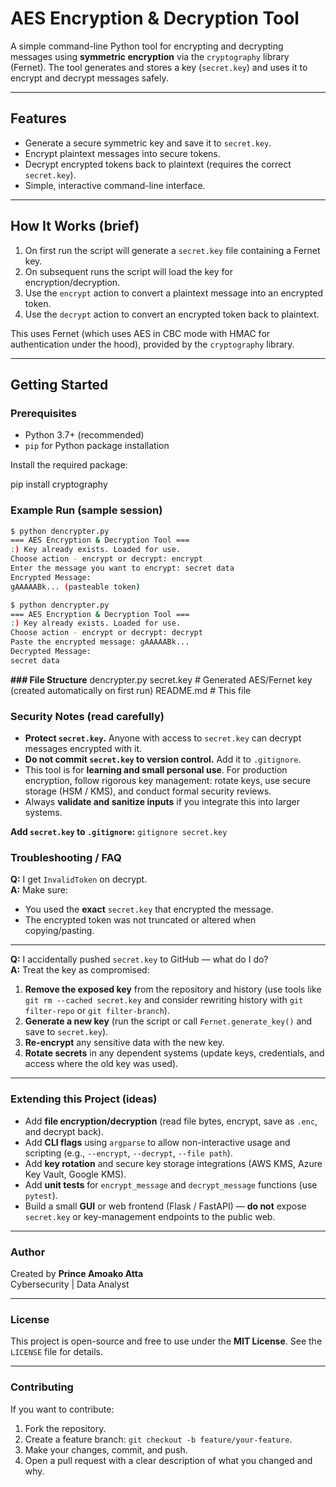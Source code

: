 # AES Encryption & Decryption Tool

A simple command-line Python tool for encrypting and decrypting messages using **symmetric encryption** via the `cryptography` library (Fernet). The tool generates and stores a key (`secret.key`) and uses it to encrypt and decrypt messages safely.

---

## Features
- Generate a secure symmetric key and save it to `secret.key`.
- Encrypt plaintext messages into secure tokens.
- Decrypt encrypted tokens back to plaintext (requires the correct `secret.key`).
- Simple, interactive command-line interface.

---

## How It Works (brief)
1. On first run the script will generate a `secret.key` file containing a Fernet key.
2. On subsequent runs the script will load the key for encryption/decryption.
3. Use the `encrypt` action to convert a plaintext message into an encrypted token.
4. Use the `decrypt` action to convert an encrypted token back to plaintext.

This uses Fernet (which uses AES in CBC mode with HMAC for authentication under the hood), provided by the `cryptography` library.

---

## Getting Started

### Prerequisites
- Python 3.7+ (recommended)
- `pip` for Python package installation

Install the required package:


pip install cryptography

### Example Run (sample session)

````bash
$ python dencrypter.py
=== AES Encryption & Decryption Tool ===
:) Key already exists. Loaded for use.
Choose action - encrypt or decrypt: encrypt
Enter the message you want to encrypt: secret data
Encrypted Message:
gAAAAABk... (pasteable token)

$ python dencrypter.py
=== AES Encryption & Decryption Tool ===
:) Key already exists. Loaded for use.
Choose action - encrypt or decrypt: decrypt
Paste the encrypted message: gAAAAABk...
Decrypted Message:
secret data
````

**### File Structure**
dencrypter.py
secret.key             # Generated AES/Fernet key (created automatically on first run)
README.md              # This file

### Security Notes (read carefully)
- **Protect `secret.key`.** Anyone with access to `secret.key` can decrypt messages encrypted with it.
- **Do not commit `secret.key` to version control.** Add it to `.gitignore`.
- This tool is for **learning and small personal use**. For production encryption, follow rigorous key management: rotate keys, use secure storage (HSM / KMS), and conduct formal security reviews.
- Always **validate and sanitize inputs** if you integrate this into larger systems.

**Add `secret.key` to `.gitignore`:**
`gitignore
secret.key `


### Troubleshooting / FAQ

**Q:** I get `InvalidToken` on decrypt.  
**A:** Make sure:

- You used the **exact** `secret.key` that encrypted the message.  
- The encrypted token was not truncated or altered when copying/pasting.

---

**Q:** I accidentally pushed `secret.key` to GitHub — what do I do?  
**A:** Treat the key as compromised:

1. **Remove the exposed key** from the repository and history (use tools like `git rm --cached secret.key` and consider rewriting history with `git filter-repo` or `git filter-branch`).  
2. **Generate a new key** (run the script or call `Fernet.generate_key()` and save to `secret.key`).  
3. **Re-encrypt** any sensitive data with the new key.  
4. **Rotate secrets** in any dependent systems (update keys, credentials, and access where the old key was used).

---

### Extending this Project (ideas)

- Add **file encryption/decryption** (read file bytes, encrypt, save as `.enc`, and decrypt back).  
- Add **CLI flags** using `argparse` to allow non-interactive usage and scripting (e.g., `--encrypt`, `--decrypt`, `--file path`).  
- Add **key rotation** and secure key storage integrations (AWS KMS, Azure Key Vault, Google KMS).  
- Add **unit tests** for `encrypt_message` and `decrypt_message` functions (use `pytest`).  
- Build a small **GUI** or web frontend (Flask / FastAPI) — **do not** expose `secret.key` or key-management endpoints to the public web.

---

### Author

Created by **Prince Amoako Atta**  
Cybersecurity | Data Analyst

---

### License

This project is open-source and free to use under the **MIT License**. See the `LICENSE` file for details.

---

### Contributing

If you want to contribute:

1. Fork the repository.  
2. Create a feature branch: `git checkout -b feature/your-feature`.  
3. Make your changes, commit, and push.  
4. Open a pull request with a clear description of what you changed and why.
